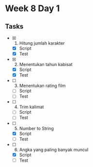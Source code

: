 # Week 8 Day 1

## Tasks
- [x] 1. Hitung jumlah karakter
    - [x] Script
    - [x] Test
- [x] 2. Menentukan tahun kabisat
    - [x] Script
    - [x] Test
- [ ] 3. Menentukan rating film
    - [ ] Script
    - [ ] Test
- [ ] 4. Trim kalimat
    - [ ] Script
    - [ ] Test
- [ ] 5. Number to String
    - [x] Script
    - [ ] Test
- [ ] 6. Angka yang paling banyak muncul
    - [x] Script
    - [ ] Test